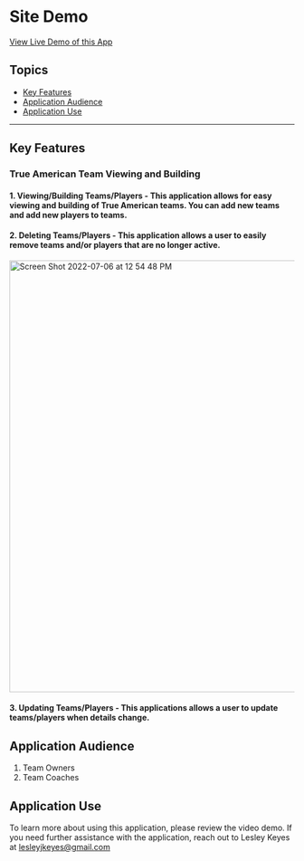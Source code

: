 # Site Demo

[View Live Demo of this App](https://www.loom.com/share/1da1c30f73f2455fa1b26ebb8cb8253d)


## Topics
- [Key Features](#key-features)
- [Application Audience](#application-audience)
- [Application Use](#application-use)
___
## Key Features
### True American Team Viewing and Building
#### 1. Viewing/Building Teams/Players - This application allows for easy viewing and building of True American teams. You can add new teams and add new players to teams. 

#### 2. Deleting Teams/Players - This application allows a user to easily remove teams and/or players that are no longer active. 
<img width="763" alt="Screen Shot 2022-07-06 at 12 54 48 PM" src="">

#### 3. Updating Teams/Players - This applications allows a user to update teams/players when details change.

## Application Audience
1. Team Owners
1. Team Coaches
        
## Application Use
To learn more about using this application, please review the video demo. If you need further assistance with the application, reach out to Lesley Keyes at lesleyjkeyes@gmail.com
